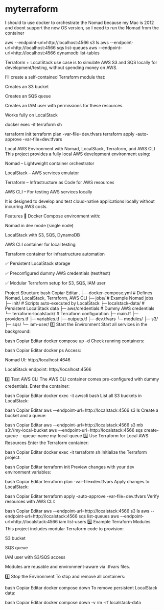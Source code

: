 # myterraform

I should to use docker to orchestrate the Nomad because my Mac is 2012 and doent support the new OS version, so I need to run the Nomad from the container


aws --endpoint-url=http://localhost:4566 s3 ls
aws --endpoint-url=http://localhost:4566 sqs list-queues
aws --endpoint-url=http://localhost:4566 dynamodb list-tables


Terraform + LocalStack use case is to simulate AWS S3 and SQS locally for development/testing, without spending money on AWS.

I’ll create a self-contained Terraform module that:

Creates an S3 bucket

Creates an SQS queue

Creates an IAM user with permissions for these resources

Works fully on LocalStack



docker exec -it terraform sh

terraform init
terraform plan -var-file=dev.tfvars
terraform apply -auto-approve -var-file=dev.tfvars






Local AWS Environment with Nomad, LocalStack, Terraform, and AWS CLI
This project provides a fully local AWS development environment using:

Nomad – Lightweight container orchestrator

LocalStack – AWS services emulator

Terraform – Infrastructure as Code for AWS resources

AWS CLI – For testing AWS services locally

It is designed to develop and test cloud-native applications locally without incurring AWS costs.

Features
🐳 Docker Compose environment with:

Nomad in dev mode (single node)

LocalStack with S3, SQS, DynamoDB

AWS CLI container for local testing

Terraform container for infrastructure automation

✅ Persistent LocalStack storage

✅ Preconfigured dummy AWS credentials (test/test)

✅ Modular Terraform setup for S3, SQS, IAM user

Project Structure
bash
Copiar
Editar
.
├─ docker-compose.yml        # Defines Nomad, LocalStack, Terraform, AWS CLI
├─ jobs/                     # Example Nomad jobs
├─ init/                     # Scripts auto-executed by LocalStack
├─ localstack-data/          # Persistent LocalStack data
├─ aws/credentials           # Dummy AWS credentials
└─ terraform-localstack/     # Terraform configuration
├─ main.tf
├─ providers.tf
├─ variables.tf
├─ outputs.tf
├─ dev.tfvars
└─ modules/
├─ s3/
├─ sqs/
└─ iam-user/
1️⃣ Start the Environment
Start all services in the background:

bash
Copiar
Editar
docker compose up -d
Check running containers:

bash
Copiar
Editar
docker ps
Access:

Nomad UI: http://localhost:4646

LocalStack endpoint: http://localhost:4566

2️⃣ Test AWS CLI
The AWS CLI container comes pre-configured with dummy credentials.
Enter the container:

bash
Copiar
Editar
docker exec -it awscli bash
List all S3 buckets in LocalStack:

bash
Copiar
Editar
aws --endpoint-url=http://localstack:4566 s3 ls
Create a bucket and a queue:

bash
Copiar
Editar
aws --endpoint-url=http://localstack:4566 s3 mb s3://my-local-bucket
aws --endpoint-url=http://localstack:4566 sqs create-queue --queue-name my-local-queue
3️⃣ Use Terraform for Local AWS Resources
Enter the Terraform container:

bash
Copiar
Editar
docker exec -it terraform sh
Initialize the Terraform project:

bash
Copiar
Editar
terraform init
Preview changes with your dev environment variables:

bash
Copiar
Editar
terraform plan -var-file=dev.tfvars
Apply changes to LocalStack:

bash
Copiar
Editar
terraform apply -auto-approve -var-file=dev.tfvars
Verify resources with AWS CLI:

bash
Copiar
Editar
aws --endpoint-url=http://localstack:4566 s3 ls
aws --endpoint-url=http://localstack:4566 sqs list-queues
aws --endpoint-url=http://localstack:4566 iam list-users
4️⃣ Example Terraform Modules
This project includes modular Terraform code to provision:

S3 bucket

SQS queue

IAM user with S3/SQS access

Modules are reusable and environment-aware via .tfvars files.

5️⃣ Stop the Environment
To stop and remove all containers:

bash
Copiar
Editar
docker compose down
To remove persistent LocalStack data:

bash
Copiar
Editar
docker compose down -v
rm -rf localstack-data
